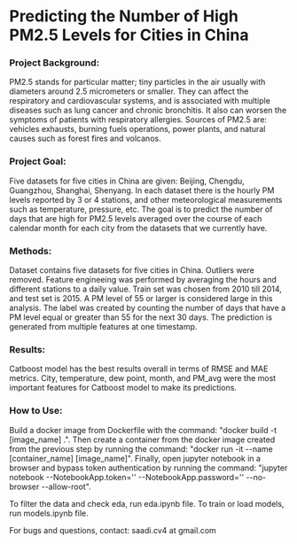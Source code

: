 # Predicting the Number of High PM2.5 Levels for Cities in China

### Project Background: 
PM2.5 stands for particular matter; tiny particles in the air usually with diameters around 2.5 micrometers or smaller. They can affect the respiratory and cardiovascular systems, and is associated with multiple diseases such as lung cancer and chronic bronchitis. It also can worsen the symptoms of patients with respiratory allergies. Sources of PM2.5 are: vehicles exhausts, burning fuels operations, power plants, and natural causes such as forest fires and volcanos. 

### Project Goal: 
Five datasets for five cities in China are given: Beijing, Chengdu, Guangzhou, Shanghai, Shenyang. In each dataset there is the hourly PM levels reported by 3 or 4 stations, and other meteorological measurements such as temperature, pressure, etc. The goal is to predict the number of days that are high for PM2.5 levels averaged over the course of each calendar month for each city from the datasets that we currently have.

### Methods: 
Dataset contains five datasets for five cities in China. Outliers were removed. Feature engineeing was performed by averaging the hours and different stations to a daily value. Train set was chosen from 2010 till 2014, and test set is 2015. A PM level of 55 or larger is considered large in this analysis. The label was created by counting the number of days that have a PM level equal or greater than 55 for the next 30 days. The prediction is generated from multiple features at one timestamp.

### Results: 
Catboost model has the best results overall in terms of RMSE and MAE metrics. City, temperature, dew point, month, and PM_avg were the most important features for Catboost model to make its predictions.

### How to Use:
Build a docker image from Dockerfile with the command: "docker build -t [image_name] .". Then create a container from the docker image created from the previous step by running the command: "docker run -it --name [container_name] [image_name]". Finally, open jupyter notebook in a browser and bypass token authentication by running the command: "jupyter notebook --NotebookApp.token='' --NotebookApp.password='' --no-browser --allow-root".


To filter the data and check eda, run eda.ipynb file. To train or load models, run models.ipynb file.


For bugs and questions, contact: saadi.cv4 at gmail.com
